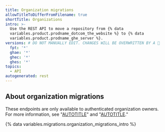 ```yaml
---
title: Organization migrations
allowTitleToDifferFromFilename: true
shortTitle: Organizations
intro: >-
  Use the REST API to move a repository from {% data
  variables.product.prodname_dotcom_the_website %} to {% data
  variables.product.prodname_ghe_server %}.
versions: # DO NOT MANUALLY EDIT. CHANGES WILL BE OVERWRITTEN BY A 🤖
  fpt: '*'
  ghae: '*'
  ghec: '*'
  ghes: '*'
topics:
  - API
autogenerated: rest
---
```


## About organization migrations

These endpoints are only available to authenticated organization owners. For more information, see "[AUTOTITLE](/organizations/managing-peoples-access-to-your-organization-with-roles/roles-in-an-organization#permission-levels-for-an-organization)" and "[AUTOTITLE](/rest/overview/authenticating-to-the-rest-api)."

{% data variables.migrations.organization_migrations_intro %}

<!-- Content after this section is automatically generated -->
